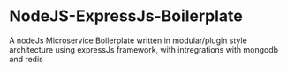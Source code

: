 # NodeJS-ExpressJs-Boilerplate
A nodeJs Microservice Boilerplate written in modular/plugin style architecture using expressJs framework, with intregrations with mongodb and redis